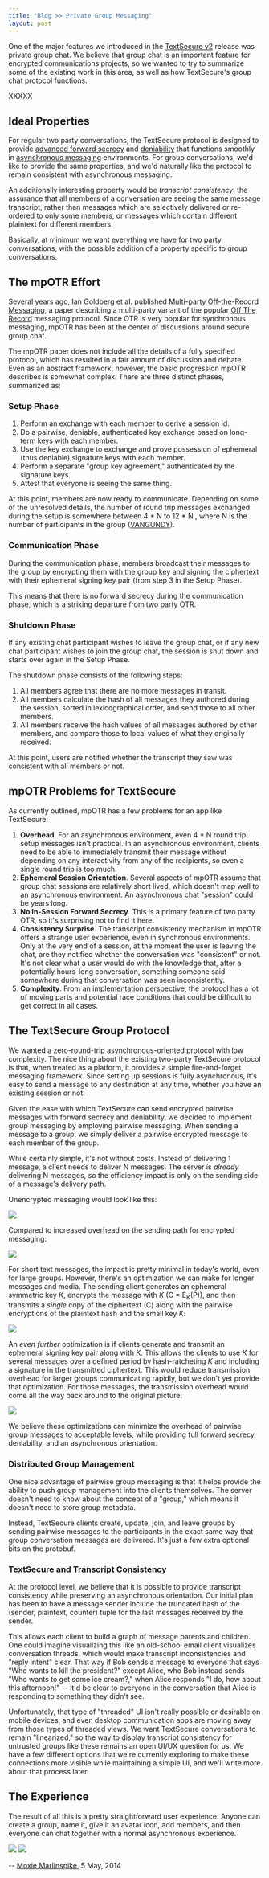 ```yaml
---
title: "Blog >> Private Group Messaging"
layout: post
---
```


One of the major features we introduced in the [TextSecure v2](/blog/the-new-textseure/) release was private group chat.
We believe that group chat is an important feature for encrypted communications projects, so we wanted
to try to summarize some of the existing work in this area, as well as how TextSecure's group chat protocol
functions.

XXXXX

## Ideal Properties

For regular two party conversations, the TextSecure protocol is designed to provide
[advanced forward secrecy](/blog/advanced-ratcheting) and [deniability](/blog/simplifying-otr-deniability) that
functions smoothly in [asynchronous messaging](/blog/asynchronous-security) environments.  For group conversations,
we'd like to provide the same properties, and we'd naturally like the protocol to remain consistent with asynchronous
messaging.

An additionally interesting property would be *transcript consistency*: the assurance that all members of a conversation
are seeing the same message transcript, rather than messages which are selectively delivered or re-ordered to only some
members, or messages which contain different plaintext for different members.  

Basically, at minimum we want everything we have for two party conversations, with the possible addition of a property specific to
group conversations.

## The mpOTR Effort

Several years ago, Ian Goldberg et al. published
[Multi-party Off-the-Record Messaging](http://www.cypherpunks.ca/~iang/pubs/mpotr.pdf), a paper describing a multi-party
variant of the popular [Off The Record](https://en.wikipedia.org/wiki/Off-the-Record_Messaging) messaging protocol.  Since OTR
is very popular for synchronous messaging, mpOTR has been at the center of discussions around secure group chat.

The mpOTR paper does not include all the details of a fully specified protocol, which has resulted in a fair amount of
discussion and debate.  Even as an abstract framework, however, the basic progression mpOTR describes is somewhat complex.
There are three distinct phases, summarized as:

### Setup Phase

1. Perform an exchange with each member to derive a session id.
1. Do a pairwise, deniable, authenticated key exchange based on long-term keys with each member.
1. Use the key exchange to exchange and prove possession of ephemeral (thus deniable) signature keys with each member.
1. Perform a separate "group key agreement," authenticated by the signature keys.
1. Attest that everyone is seeing the same thing.

At this point, members are now ready to communicate.  Depending on some of the unresolved details, the number of round trip messages
exchanged during the setup is somewhere between 4 * N to 12 * N , where N is the number of participants in the group
([VANGUNDY](http://matt.singlethink.net/projects/mpotr/improved-dske.pdf)).  

### Communication Phase

During the communication phase, members broadcast their messages to the group by encrypting them with the group key and signing
the ciphertext with their ephemeral signing key pair (from step 3 in the Setup Phase).

This means that there is no forward secrecy during the communication phase, which is a striking departure from
two party OTR.

### Shutdown Phase

If any existing chat participant wishes to leave the group chat, or if any new chat participant wishes to join the group chat,
the session is shut down and starts over again in the Setup Phase.

The shutdown phase consists of the following steps:

1. All members agree that there are no more messages in transit.
1. All members calculate the hash of all messages they authored during the session, sorted in lexicographical order, and send those to all other members.
1. All members receive the hash values of all messages authored by other members, and compare those to local values of what they originally received.

At this point, users are notified whether the transcript they saw was consistent with all members or not.

## mpOTR Problems for TextSecure

As currently outlined, mpOTR has a few problems for an app like TextSecure:

1. **Overhead**. For an asynchronous environment, even 4 * N round trip setup messages isn't practical.  In an asynchronous
   environment, clients need to be able to immediately transmit their message without depending on any interactivity from
   any of the recipients, so even a single round trip is too much.
2. **Ephemeral Session Orientation**.  Several aspects of mpOTR assume that group chat sessions are relatively short lived, 
   which doesn't map well to an asynchronous environment.  An asynchronous chat "session" could be years long.
3. **No In-Session Forward Secrecy**.  This is a primary feature of two party OTR, so it's surprising not to find it here.      
4. **Consistency Surprise**. The transcript consistency mechanism in mpOTR offers a strange user experience, even in synchronous
   environments.  Only at the very end of a session, at the moment the user is leaving the chat, are they notified whether the
   conversation was "consistent" or not.  It's not clear what a user would do with the knowledge that, after a potentially
   hours-long conversation, something someone said somewhere during that conversation was seen inconsistently.
5. **Complexity**.  From an implementation perspective, the protocol has a lot of moving parts and potential race conditions
   that could be difficult to get correct in all cases.

## The TextSecure Group Protocol

We wanted a zero-round-trip asynchronous-oriented protocol with low complexity.  The nice thing about the existing
two-party TextSecure protocol is that, when treated as a platform, it provides a simple fire-and-forget messaging framework.
Since setting up sessions is fully asynchronous, it's easy to send a message to any destination at any time, whether you
have an existing session or not.

Given the ease with which TextSecure can send encrypted pairwise messages with forward secrecy and deniability, we decided to
implement group messaging by employing pairwise messaging.  When sending a message to a group, we simply deliver a pairwise
encrypted message to each member of the group.

While certainly simple, it's not without costs.  Instead of delivering 1 message, a client needs to deliver N messages. 
The server is *already* delivering N messages, so the efficiency impact is only on the sending side of a message's
delivery path.

Unencrypted messaging would look like this:

<img src="/blog/images/groups.png" class="nice"/>

Compared to increased overhead on the sending path for encrypted messaging:

<img src="/blog/images/groups-pairwise.png" class="nice"/>

For short text messages, the impact is pretty minimal in today's world, even for large groups.  However, there's an optimization
we can make for longer messages and media.  The sending client generates an ephemeral symmetric key *K*, encrypts the message
with *K* (C = E<sub>K</sub>(P)), and then transmits a *single* copy of the ciphertext (C) along with the pairwise encryptions
of the plaintext hash and the small key *K*:

<img src="/blog/images/groups-pairwise-optimize.png" class="nice"/>

An *even further* optimization is if clients generate and transmit an ephemeral signing key pair along with *K*.  This allows
the clients to use *K* for several messages over a defined period by hash-ratcheting *K* and including a signature in the
transmitted ciphertext.  This would reduce transmission overhead for larger groups communicating rapidly, but we don't yet
provide that optimization.  For those messages, the transmission overhead would come all the way back around to the original
picture:

<img src="/blog/images/groups.png" class="nice"/>

We believe these optimizations can minimize the overhead of pairwise group messages to acceptable levels, while providing full
forward secrecy, deniability, and an asynchronous orientation.

### Distributed Group Management

One nice advantage of pairwise group messaging is that it helps provide the ability to push group management into the clients
themselves.  The server doesn't need to know about the concept of a "group," which means it doesn't need to store group metadata.

Instead, TextSecure clients create, update, join, and leave groups by sending pairwise messages to the participants in the exact
same way that group conversation messages are delivered.  It's just a few extra optional bits on the protobuf.

### TextSecure and Transcript Consistency

At the protocol level, we believe that it is possible to provide transcript consistency while preserving an asynchronous
orientation.  Our initial plan has been to have a message sender include the truncated hash of the (sender, plaintext, counter)
tuple for the last messages received by the sender.

This allows each client to build a graph of message parents and children.  One could imagine visualizing this like an
old-school email client visualizes conversation threads, which would make transcript inconsistencies and "reply intent"
clear.  That way if Bob sends a message to everyone that says "Who wants to kill the president?" except Alice, who Bob
instead sends "Who wants to get some ice cream?," when Alice responds "I do, how about this afternoon!" -- it'd be clear
to everyone in the conversation that Alice is responding to something they didn't see.

Unfortunately, that type of "threaded" UI isn't really possible or desirable on mobile devices, and even desktop communication
apps are moving away from those types of threaded views.  We want TextSecure conversations to remain "linearized," so the way to
display transcript consistency for untrusted groups like these remains an open UI/UX question for us.  We have a few different
options that we're currently exploring to make these connections more visible while maintaining a simple UI, and we'll write more
about that process later.

## The Experience

The result of all this is a pretty straightforward user experience.  Anyone can create a group, name it, give it an avatar icon,
add members, and then everyone can chat together with a normal asynchronous experience.

<img src="/blog/images/groups-create.png" class="nice"/>

<img src="/blog/images/groups-conversation.png" class="nice" />


-- [Moxie Marlinspike](https://twitter.com/moxie), 5 May, 2014
